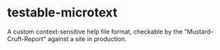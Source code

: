testable-microtext
==================

A custom context-sensitive help file format, checkable by the "Mustard-Cruft-Report" against a site in production.